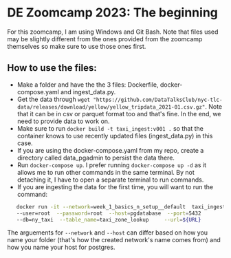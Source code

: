 # DE Zoomcamp 2023: The beginning  

For this zoomcamp, I am using Windows and Git Bash. Note that files used may be slightly different from the ones provided from the zoomcamp themselves so make sure to use those ones first.

## How to use the files:  

 - Make a folder and have the the 3 files: Dockerfile, docker-compose.yaml and ingest_data.py.  
 - Get the data through `wget "https://github.com/DataTalksClub/nyc-tlc-data/releases/download/yellow/yellow_tripdata_2021-01.csv.gz"`. Note that it can be in csv or parquet format too and that's fine. In the end, we need to provide data to work on.  
 - Make sure to run `docker build -t taxi_ingest:v001 .` so that the container knows to use recently updated files (ingest_data.py) in this case.  
 - If you are using the docker-compose.yaml from my repo, create a directory called data_pgadmin to persist the data there.
 - Run `docker-compose up`. I prefer running `docker-compose up -d` as it allows me to run other commands in the same terminal. By not detaching it, I have to open a separate terminal to run commands.
 - If you are ingesting the data for the first time, you will want to run the command:  
 ```bash
    docker run -it --network=week_1_basics_n_setup__default  taxi_ingest:v001  
    --user=root  --password=root  --host=pgdatabase  --port=5432  
    --db=ny_taxi  --table_name=taxi_zone_lookup     --url=${URL}
 ```
 
   The arguements for `--network` and `--host` can differ based on how you name your folder (that's how the created network's name comes from) and how you name your host for postgres.
